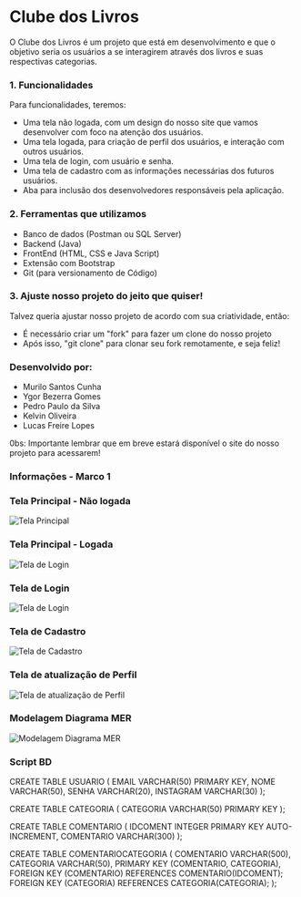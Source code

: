 
# Clube dos Livros

O Clube dos Livros é um projeto que está em desenvolvimento e que o objetivo seria os usuários a se interagirem através dos livros e suas respectivas categorias. 

### 1. Funcionalidades 

Para funcionalidades, teremos: 
- Uma tela não logada, com um design do nosso site que vamos desenvolver com foco na atenção dos usuários. 
- Uma tela logada, para criação de perfil dos usuários, e interação com outros usuários. 
- Uma tela de login, com usuário e senha. 
- Uma tela de cadastro com as informações necessárias dos futuros usuários. 
- Aba para inclusão dos desenvolvedores responsáveis pela aplicação. 

### 2. Ferramentas que utilizamos 

- Banco de dados (Postman ou SQL Server) 
- Backend (Java) 
- FrontEnd (HTML, CSS e Java Script)
- Extensão com Bootstrap 
- Git (para versionamento de Código) 


### 3. Ajuste nosso projeto do jeito que quiser!
Talvez queria ajustar nosso projeto de acordo com sua criatividade, então:
- É necessário criar um "fork" para fazer um clone do nosso projeto 
- Após isso, "git clone" para clonar seu fork remotamente, e seja feliz! 


### Desenvolvido por: 
- Murilo Santos Cunha 
- Ygor Bezerra Gomes 
- Pedro Paulo da Silva 
- Kelvin Oliveira
- Lucas Freire Lopes

0bs: Importante lembrar que em breve estará disponível o site do nosso projeto para acessarem!

### Informações - Marco 1 

### Tela Principal - Não logada
![Tela Principal](./bookish/src/main/webapp/images-index/tela%202.jpg)

### Tela Principal - Logada
![Tela de Login](./bookish/src/main/webapp/images-index/Desktop%20-%208.png)

### Tela de Login 
![Tela de Login](./bookish/src/main/webapp/images-index/Frame%2011.png)

### Tela de Cadastro 
![Tela de Cadastro](./bookish/src/main/webapp/images-index/Tela_3.png)

### Tela de atualização de Perfil 
![Tela de atualização de Perfil](./bookish/src/main/webapp/images-index/Tela%204.png)

### Modelagem Diagrama MER 
![Modelagem Diagrama MER](./bookish/src/main/webapp/images-index/mer.jpg)


### Script BD
CREATE TABLE USUARIO (
EMAIL VARCHAR(50) PRIMARY KEY,
NOME VARCHAR(50),
SENHA VARCHAR(20),
INSTAGRAM VARCHAR(30)
);


CREATE TABLE CATEGORIA (
CATEGORIA VARCHAR(50) PRIMARY KEY
);


CREATE TABLE COMENTARIO (
IDCOMENT INTEGER PRIMARY KEY AUTO-INCREMENT,
COMENTARIO VARCHAR(300)
);

CREATE TABLE COMENTARIOCATEGORIA (
COMENTARIO VARCHAR(500),
CATEGORIA VARCHAR(50),
PRIMARY KEY (COMENTARIO, CATEGORIA),
FOREIGN KEY (COMENTARIO) REFERENCES COMENTARIO(IDCOMENT);
FOREIGN KEY (CATEGORIA) REFERENCES CATEGORIA(CATEGORIA);
);


